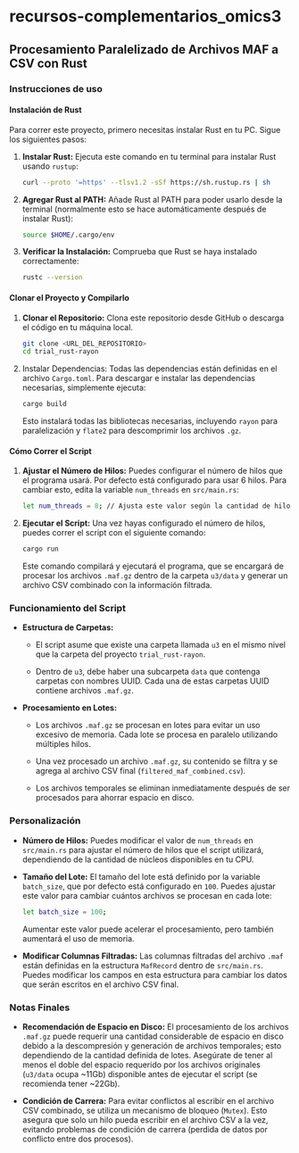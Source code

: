 # recursos-complementarios_omics3

## Procesamiento Paralelizado de Archivos MAF a CSV con Rust

### Instrucciones de uso

#### Instalación de Rust

Para correr este proyecto, primero necesitas instalar Rust en tu PC. Sigue los siguientes pasos:
 
1. **Instalar Rust:** Ejecuta este comando en tu terminal para instalar Rust usando `rustup`:
   ```bash
   curl --proto '=https' --tlsv1.2 -sSf https://sh.rustup.rs | sh
   ```

2. **Agregar Rust al PATH:** Añade Rust al PATH para poder usarlo desde la terminal (normalmente esto se hace automáticamente después de instalar Rust):
   ```bash
   source $HOME/.cargo/env
   ```

3. **Verificar la Instalación:** Comprueba que Rust se haya instalado correctamente:
   ```bash
   rustc --version
   ```

#### Clonar el Proyecto y Compilarlo

1. **Clonar el Repositorio:** Clona este repositorio desde GitHub o descarga el código en tu máquina local.
   ```bash
   git clone <URL_DEL_REPOSITORIO>
   cd trial_rust-rayon
   ```

2. Instalar Dependencias: Todas las dependencias están definidas en el archivo `Cargo.toml`. Para descargar e instalar las dependencias necesarias, simplemente ejecuta:
   ```bash
   cargo build
   ```

   Esto instalará todas las bibliotecas necesarias, incluyendo `rayon` para paralelización y `flate2` para descomprimir los archivos `.gz`.

#### Cómo Correr el Script

1. **Ajustar el Número de Hilos:** Puedes configurar el número de hilos que el programa usará. Por defecto está configurado para usar 6 hilos. Para cambiar esto, edita la variable `num_threads` en `src/main.rs`:
   ```bash
   let num_threads = 8; // Ajusta este valor según la cantidad de hilos que deseas utilizar
   ```

2. **Ejecutar el Script:** Una vez hayas configurado el número de hilos, puedes correr el script con el siguiente comando:
   ```bash
   cargo run
   ```

   Este comando compilará y ejecutará el programa, que se encargará de procesar los archivos `.maf.gz` dentro de la carpeta `u3/data` y generar un archivo CSV combinado con la información filtrada.

### Funcionamiento del Script

- **Estructura de Carpetas:**
   - El script asume que existe una carpeta llamada `u3` en el mismo nivel que la carpeta del proyecto `trial_rust-rayon`.

   - Dentro de `u3`, debe haber una subcarpeta `data` que contenga carpetas con nombres UUID. Cada una de estas carpetas UUID contiene archivos `.maf.gz`.

- **Procesamiento en Lotes:**
   - Los archivos `.maf.gz` se procesan en lotes para evitar un uso excesivo de memoria. Cada lote se procesa en paralelo utilizando múltiples hilos.

   - Una vez procesado un archivo `.maf.gz`, su contenido se filtra y se agrega al archivo CSV final (`filtered_maf_combined.csv`).

   - Los archivos temporales se eliminan inmediatamente después de ser procesados para ahorrar espacio en disco.

### Personalización

- **Número de Hilos:** Puedes modificar el valor de `num_threads` en `src/main.rs` para ajustar el número de hilos que el script utilizará, dependiendo de la cantidad de núcleos disponibles en tu CPU.

- **Tamaño del Lote:** El tamaño del lote está definido por la variable `batch_size`, que por defecto está configurado en `100`. Puedes ajustar este valor para cambiar cuántos archivos se procesan en cada lote:
   ```bash
   let batch_size = 100;
   ```

   Aumentar este valor puede acelerar el procesamiento, pero también aumentará el uso de memoria.

- **Modificar Columnas Filtradas:** Las columnas filtradas del archivo `.maf` están definidas en la estructura `MafRecord` dentro de `src/main.rs`. Puedes modificar los campos en esta estructura para cambiar los datos que serán escritos en el archivo CSV final.

### Notas Finales

- **Recomendación de Espacio en Disco:** El procesamiento de los archivos `.maf.gz` puede requerir una cantidad considerable de espacio en disco debido a la descompresión y generación de archivos temporales; esto dependiendo de la cantidad definida de lotes. Asegúrate de tener al menos el doble del espacio requerido por los archivos originales (`u3/data` ocupa ~11Gb) disponible antes de ejecutar el script (se recomienda tener ~22Gb).

- **Condición de Carrera:** Para evitar conflictos al escribir en el archivo CSV combinado, se utiliza un mecanismo de bloqueo (`Mutex`). Esto asegura que solo un hilo pueda escribir en el archivo CSV a la vez, evitando problemas de condición de carrera (perdida de datos por conflicto entre dos procesos). 
